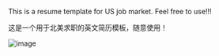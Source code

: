 This is a resume template for US job market. Feel free to use!!!

这是一个用于北美求职的英文简历模板，随意使用！

![image](https://github.com/user-attachments/assets/90d11cf6-8e03-4fef-a23d-6329b3f15b68)

